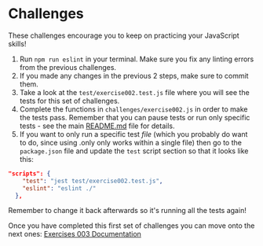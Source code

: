 # Challenges

These challenges encourage you to keep on practicing your JavaScript skills!

1. Run `npm run eslint` in your terminal. Make sure you fix any linting errors from the previous challenges.
2. If you made any changes in the previous 2 steps, make sure to commit them.
3. Take a look at the `test/exercise002.test.js` file where you will see the tests for this set of challenges.
4. Complete the functions in `challenges/exercise002.js` in order to make the tests pass. Remember that you can pause tests or run only specific tests - see the main [README.md](../README.md) file for details.
5. If you want to only run a specific test _file_ (which you probably do want to do, since using .only only works within a single file) then go to the `package.json` file and update the `test` script section so that it looks like this:

```json
"scripts": {
    "test": "jest test/exercise002.test.js",
    "eslint": "eslint ./"
  },
```

Remember to change it back afterwards so it's running all the tests again!

Once you have completed this first set of challenges you can move onto the next ones: [Exercises 003 Documentation](./exercise003.md)
